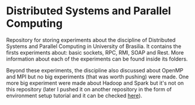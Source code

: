 # Distributed Systems and Parallel Computing

Repository for storing experiments about the discipline of Distributed Systems and Parallel Computing in University of Brasilia. It contains the firsts experiments about: basic sockets, RPC, RMI, SOAP and Rest. More information about each of the experiments can be found inside its folders.

Beyond these experiments, the discipline also discussed about OpenMP and MPI but no big experiments (that was worth pushing) were made. One more big experiment were made about Hadoop and Spark but it's not on this repository (later I pushed it on another repository in the form of environment setup tutorial and it can be checked [here](https://github.com/icaropires/hadoop-spark-deep-learning-settings)).
